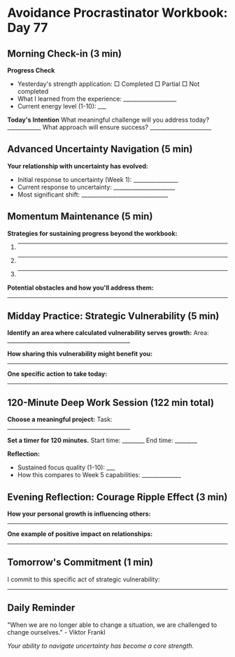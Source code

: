 # Avoidance Procrastinator Workbook: Day 77

## Morning Check-in (3 min)

**Progress Check**
- Yesterday's strength application: □ Completed □ Partial □ Not completed
- What I learned from the experience: ___________________
- Current energy level (1-10): ___

**Today's Intention**
What meaningful challenge will you address today? ____________
What approach will ensure success? ______________________

## Advanced Uncertainty Navigation (5 min)

**Your relationship with uncertainty has evolved:**
- Initial response to uncertainty (Week 1): ________________
- Current response to uncertainty: ______________________
- Most significant shift: _______________________________

## Momentum Maintenance (5 min)

**Strategies for sustaining progress beyond the workbook:**
1. ________________________________________________
2. ________________________________________________
3. ________________________________________________

**Potential obstacles and how you'll address them:**
________________________________________________

## Midday Practice: Strategic Vulnerability (5 min)

**Identify an area where calculated vulnerability serves growth:**
Area: ____________________________________________

**How sharing this vulnerability might benefit you:**
________________________________________________

**One specific action to take today:**
________________________________________________

## 120-Minute Deep Work Session (122 min total)

**Choose a meaningful project:**
Task: ____________________________________________

**Set a timer for 120 minutes.**
Start time: ________ End time: ________

**Reflection:**
- Sustained focus quality (1-10): ___
- How this compares to Week 5 capabilities: ______________

## Evening Reflection: Courage Ripple Effect (3 min)

**How your personal growth is influencing others:**
________________________________________________

**One example of positive impact on relationships:**
________________________________________________

## Tomorrow's Commitment (1 min)

I commit to this specific act of strategic vulnerability:
________________________________________________

## Daily Reminder

"When we are no longer able to change a situation, we are challenged to change ourselves." - Viktor Frankl

*Your ability to navigate uncertainty has become a core strength.*